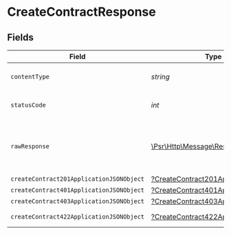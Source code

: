 # CreateContractResponse


## Fields

| Field                                                                                                        | Type                                                                                                         | Required                                                                                                     | Description                                                                                                  |
| ------------------------------------------------------------------------------------------------------------ | ------------------------------------------------------------------------------------------------------------ | ------------------------------------------------------------------------------------------------------------ | ------------------------------------------------------------------------------------------------------------ |
| `contentType`                                                                                                | *string*                                                                                                     | :heavy_check_mark:                                                                                           | HTTP response content type for this operation                                                                |
| `statusCode`                                                                                                 | *int*                                                                                                        | :heavy_check_mark:                                                                                           | HTTP response status code for this operation                                                                 |
| `rawResponse`                                                                                                | [\Psr\Http\Message\ResponseInterface](https://www.php-fig.org/psr/psr-7/#33-psrhttpmessageresponseinterface) | :heavy_minus_sign:                                                                                           | Raw HTTP response; suitable for custom response parsing                                                      |
| `createContract201ApplicationJSONObject`                                                                     | [?CreateContract201ApplicationJSON](../../models/operations/CreateContract201ApplicationJSON.md)             | :heavy_minus_sign:                                                                                           | Created                                                                                                      |
| `createContract401ApplicationJSONObject`                                                                     | [?CreateContract401ApplicationJSON](../../models/operations/CreateContract401ApplicationJSON.md)             | :heavy_minus_sign:                                                                                           | Unauthenticated                                                                                              |
| `createContract403ApplicationJSONObject`                                                                     | [?CreateContract403ApplicationJSON](../../models/operations/CreateContract403ApplicationJSON.md)             | :heavy_minus_sign:                                                                                           | Forbidden                                                                                                    |
| `createContract422ApplicationJSONObject`                                                                     | [?CreateContract422ApplicationJSON](../../models/operations/CreateContract422ApplicationJSON.md)             | :heavy_minus_sign:                                                                                           | Invalid data posted                                                                                          |